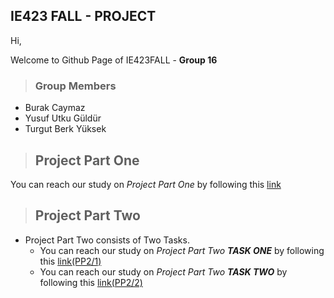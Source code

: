 ## IE423 FALL - PROJECT 

Hi, 

Welcome to Github Page of IE423FALL - **Group 16**

> ### Group Members 
- Burak Caymaz
- Yusuf Utku Güldür
- Turgut Berk Yüksek

>## Project Part One

You can reach our study on *Project Part One* by following this [link](proje1/project_part_one_analysis.md)

>## Project Part Two
- Project Part Two consists of Two Tasks.
  - You can reach our study on *Project Part Two **TASK ONE*** by following this [link(PP2/1)](IE423-PROJECT_PART_TWO/IE423-PROJECTPARTTWO-TASKONE/IE423-PROJECTPARTTWO-TASKONE.md)
  - You can reach our study on *Project Part Two **TASK TWO*** by following this [link(PP2/2)](IE423-PROJECT_PART_TWO/IE423-PROJECTPARTTWO-TASKTWO/423ArimaTask2_pairs1.md)
